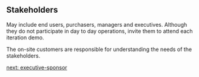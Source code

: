 ## Stakeholders

May include end users, purchasers, managers and executives. Although they do not
participate in day to day operations, invite them to attend each iteration demo.

The on-site customers are responsible for understanding the needs of the
stakeholders.

[next: executive-sponsor](the-executive-sponsor.md)

